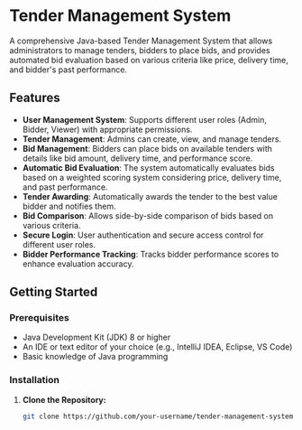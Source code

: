 # Tender Management System

A comprehensive Java-based Tender Management System that allows administrators to manage tenders, bidders to place bids, and provides automated bid evaluation based on various criteria like price, delivery time, and bidder's past performance.

## Features

- **User Management System**: Supports different user roles (Admin, Bidder, Viewer) with appropriate permissions.
- **Tender Management**: Admins can create, view, and manage tenders.
- **Bid Management**: Bidders can place bids on available tenders with details like bid amount, delivery time, and performance score.
- **Automatic Bid Evaluation**: The system automatically evaluates bids based on a weighted scoring system considering price, delivery time, and past performance.
- **Tender Awarding**: Automatically awards the tender to the best value bidder and notifies them.
- **Bid Comparison**: Allows side-by-side comparison of bids based on various criteria.
- **Secure Login**: User authentication and secure access control for different user roles.
- **Bidder Performance Tracking**: Tracks bidder performance scores to enhance evaluation accuracy.

## Getting Started

### Prerequisites

- Java Development Kit (JDK) 8 or higher
- An IDE or text editor of your choice (e.g., IntelliJ IDEA, Eclipse, VS Code)
- Basic knowledge of Java programming

### Installation

1. **Clone the Repository:**
   ```bash
   git clone https://github.com/your-username/tender-management-system.git
